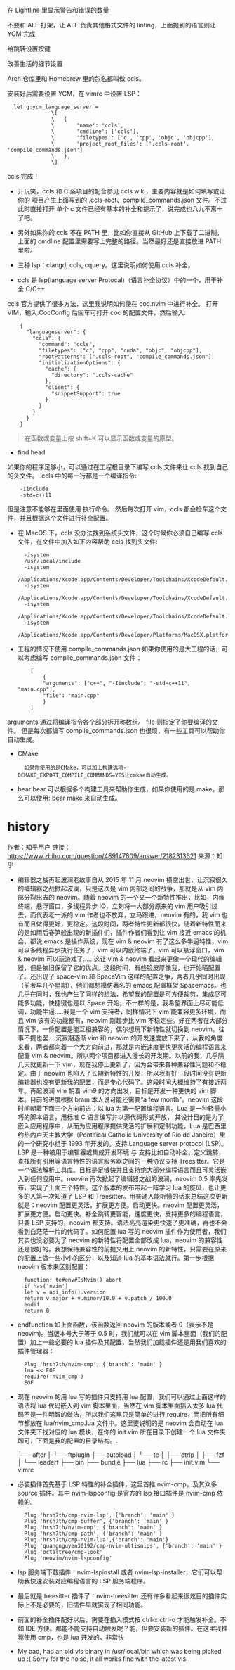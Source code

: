 #

在 Lightline 里显示警告和错误的数量

不要和 ALE 打架，让 ALE 负责其他格式文件的 linting，上面提到的语言则让 YCM 完成

给跳转设置按键

改善生活的细节设置

Arch 仓库里和 Homebrew 里的包名都叫做 ccls。

安装好后需要设置 YCM，在 vimrc 中设置 LSP：

      let g:ycm_language_server =
                  \[
                  \   {
                  \       'name': 'ccls',
                  \       'cmdline': ['ccls'],
                  \       'filetypes': ['c', 'cpp', 'objc', 'objcpp'],
                  \       'project_root_files': ['.ccls-root', 'compile_commands.json']
                  \   },
                  \]

ccls 完成！

- 开玩笑，ccls 和 C 系项目的配合参见 ccls wiki，主要内容就是如何填写或让你的 项目产生上面写到的 .ccls-root、compile_commands.json 文件。不过此时直接打开 单个 c 文件已经有基本的补全和提示了，说完成也八九不离十了吧。

- 另外如果你的 ccls 不在 PATH 里，比如你直接从 GitHub 上下载了二进制，上面的 cmdline 配置里需要写上完整的路径。当然最好还是直接放进 PATH 里啦。

- 三种 lsp：clangd, ccls, cquery。这里说明如何使用 ccls 补全。

- ccls 是 lsp(language server Protocal)（语言补全协议）中的一个，用于补全 C/C++

ccls 官方提供了很多方法，这里我说明如何使在 coc.nvim 中进行补全。
打开 VIM，输入:CocConfig 后回车可打开 coc 的配置文件，然后输入:

        {
          "languageserver": {
            "ccls": {
              "command": "ccls",
              "filetypes": ["c", "cpp", "cuda", "objc", "objcpp"],
              "rootPatterns": [".ccls-root", "compile_commands.json"],
              "initializationOptions": {
                "cache": {
                  "directory": ".ccls-cache"
                },
                "client": {
                  "snippetSupport": true
                }
              }
            }
          }
        }

> 在函数或变量上按 shift+K 可以显示函数或变量的原型。

- find head

如果你的程序足够小，可以通过在工程根目录下编写.ccls 文件来让 ccls 找到自己的头文件。
.ccls 中的每一行都是一个编译指令:

        -Iinclude
        -std=c++11

但是注意不能够在里面使用 执行命令。
然后每次打开 vim，ccls 都会检车这个文件，并且根据这个文件进行补全配置。

- 在 MacOS 下，ccls 没办法找到系统头文件，这个时候你必须自己编写.ccls 文件，在文件中加入如下内容帮助 ccls 找到头文件:

        -isystem
        /usr/local/include
        -isystem
        /Applications/Xcode.app/Contents/Developer/Toolchains/XcodeDefault.xctoolchain/usr/include/c++/v1
        -isystem
        /Applications/Xcode.app/Contents/Developer/Toolchains/XcodeDefault.xctoolchain/usr/lib/clang/10.0.1/include
        -isystem
        /Applications/Xcode.app/Contents/Developer/Toolchains/XcodeDefault.xctoolchain/usr/include
        -isystem
        /Applications/Xcode.app/Contents/Developer/Platforms/MacOSX.platform/Developer/SDKs/MacOSX10.14.sdk/usr/include

- 工程的情况下使用 compile_commands.json
  如果你使用的是大工程的话，可以考虑编写 compile_commands.json 文件：

          [
              {
              "arguments": ["c++", "-Iinclude", "-std=c++11", "main.cpp"],
              "file": "main.cpp"
              }
          ]

arguments 通过将编译指令各个部分拆开称数组。
file 则指定了你要编译的文件。 但是每次都编写 compile_commands.json 也很烦，有一些工具可以帮助你自动生成。

- CMake

        如果你使用的是CMake，可以加上构建选项-DCMAKE_EXPORT_COMPILE_COMMANDS=YES让cmkae自动生成。

- bear
  bear 可以根据多个构建工具来帮助你生成，如果你使用的是 make，那么可以使用: bear make 来自动生成。

#

# history

作者：知乎用户
链接：https://www.zhihu.com/question/489147609/answer/2182313621
来源：知乎

- 编辑器之战再起波澜老故事自从 2015 年 11 月 neovim 横空出世，让沉寂很久的编辑器之战掀起波澜，只是这次是 vim 内部之间的战争，那就是从 vim 内部分裂出去的 neovim。随着 neovim 的一个又一个新特性推出，比如，内嵌终端，悬浮窗口，多线程异步 IO，立刻将一大部分原来的 vim 用户吸引过去，而代表老一派的 vim 作者也不放弃，立马跟进，neovim 有的，我 vim 也有而且做得更好，更稳定。这段时间，两者特性更新都很快，随着新特性而来的是如雨后春笋般出现的新插件们，插件作者们看到让 vim 接近 emacs 的机会，都说 emacs 是操作系统，现在 vim & neovim 有了这么多牛逼特性，vim 可以多线程异步执行任务了，vim 可以内嵌终端了，vim 可以悬浮窗口，vim & neovim 可以玩游戏了......这让 vim & neovim 看起来更像一个现代的编辑器，但是依旧保留了它的优点。这段时间，有些脸皮厚像我，也开始晒配置了。还出现了 space-vim 和 SpaceVim 这样的配置之争，两者几乎同时出现（前者早几个星期），他们都想模仿著名的 emacs 配置框架 Spacemacs。也几乎在同时，我也产生了同样的想法，希望我的配置是可方便裁剪，集成尽可能多功能，快捷键也是以 Space 开始，不一样的是，我希望界面上尽可能低调，功能牛逼.....我是一个 vim 支持者，同样情况下 vim 能兼容更多环境，而且 vim 该有的功能都有，neovim 刚起步比 vim 不稳定些。好在两者在大部分情况下，一份配置是能互相兼容的，偶尔想玩下新特性就切换到 neovim。往事不提也罢....沉寂期逐渐 vim 和 neovim 的开发速度放下来了，从我的角度来看，两者都向着一个大方向前进，那就是内嵌速度更快更灵活的编程语言来配置 vim & neovim。所以两个项目都进入漫长的开发期。以前的我，几乎隔几天就更新一下 vim，现在我停止更新了，因为会带来各种兼容性问题和不稳定。由于 neovim 也陷入了长期新特性的开发，所以我有好一段时间没有更新编辑器也没有更新我的配置，而是专心代码了。这段时间大概维持了有接近两年。再起波澜 vim 朝着 vim9 的方向出发，目标是开发一种更快的 vim 脚本。目前的进度根据 bram 本人说可能还需要“a few month"。neovim 这段时间朝着下面三个方向前进：以 lua 为第一配置编程语言。Lua 是一种轻量小巧的脚本语言，用标准 C 语言编写并以源代码形式开放， 其设计目的是为了嵌入应用程序中，从而为应用程序提供灵活的扩展和定制功能。Lua 是巴西里约热内卢天主教大学（Pontifical Catholic University of Rio de Janeiro）里的一个研究小组于 1993 年开发的。支持 Language server protocol (LSP)。LSP 是一种被用于编辑器或集成开发环境 与 支持比如自动补全，定义跳转，查找所有引用等语言特性的语言服务器之间的一种协议支持 Treesitter。它是一个语法解析工具库。目标是足够快并且支持绝大部分编程语言而且可灵活嵌入到任何应用中。neovim 再次掀起了编辑器之战的波澜，neovim 0.5 率先发布，实现了上面三个特性。这个版本的发布带起一阵学习 lua 的旋风，也让更多的人第一次知道了 LSP 和 Treesitter。用普通人能听懂的话来总结这次更新就是：neovim 配置更灵活，扩展更方便。启动更快。neovim 配置更灵活，扩展更方便。启动更快。补全跳转更智能，速度更快，支持更多的编程语言，只要 LSP 支持的，neovim 都支持。语法高亮渲染更快速了更准确，再也不会看到白茫茫一片的代码了。如何配置 lua 写的 neovim 插件作为使用者，我们其实也没必要为了 neovim 的新特性将配置全部改成 lua，neovim 的兼容性还是很好的。我想保持兼容性的前提又用上 neovim 的新特性，只需要在原来的配置上做一些小小的区分，以及知道 lua 的基本语法就行。第一步根据 neovim 版本来区别配置：

        function! te#env#IsNvim() abort
        if has('nvim')
        let v = api_info().version
        return v.major + v.minor/10.0 + v.patch / 100.0
        endif
        return 0

- endfunction 如上面函数，该函数返回 neovim 的版本或者 0（表示不是 neovim)。当版本号大于等于 0.5 时，我们就可以在 vim 脚本里面（我们的配置）加上一些必要的 lua 插件及其配置，当然我们加载插件还是用我们喜欢的插件管理器：

        Plug 'hrsh7th/nvim-cmp', {'branch': 'main' }
        lua << EOF
        require('nvim_cmp')
        EOF

- 现在 neovim 的用 lua 写的插件只支持用 lua 配置，我们可以通过上面这样的语法将 lua 代码嵌入到 vim 脚本里面，当然在 vim 脚本里面插入太多 lua 代码不是一件明智的做法，所以我们这里只是简单的进行 require，而把所有细节都放在 lua/nvim_cmp.lua 文件中。这里要说明的是 neovim 会自动在 lua 文件夹下找对应的 lua 模块，在你的 init.vim 所在目录下创建一个 lua 文件夹即可，下面是我的配置的目录结构。.

  ├── after
  │ └── ftplugin
  ├── autoload
  │ └── te
  │ ├── ctrlp
  │ ├── fzf
  │ └── leaderf
  ├── bin
  ├── bundle
  ├── lua
  ├── rc
  ├── init.vim
  └── vimrc

- 必装插件首先基于 LSP 特性的补全插件，这里首推 nvim-cmp，及其众多 source 插件。其中 nvim-lspconfig 是官方的 lsp 接口插件是 nvim-cmp 依赖的。

        Plug 'hrsh7th/cmp-nvim-lsp', {'branch': 'main' }
        Plug 'hrsh7th/cmp-buffer', {'branch': 'main' }
        Plug 'hrsh7th/nvim-cmp', {'branch': 'main' }
        Plug 'hrsh7th/cmp-path', {'branch': 'main' }
        Plug 'hrsh7th/cmp-nvim-lua',{'branch': 'main'}
        Plug 'quangnguyen30192/cmp-nvim-ultisnips', {'branch': 'main' }
        Plug 'octaltree/cmp-look'
        Plug 'neovim/nvim-lspconfig'

- lsp 服务端下载插件：nvim-lspinstall 或者 nvim-lsp-installer，它们可以帮助我快速安装对应编程语言的 LSP 服务端程序。
- 最后就是 treesitter 插件了：nvim-treesitter 还有许多看起来很炫目的插件实际上不是必要的，旧插件早就实现了相同功能。

- 前面的补全插件配好以后，需要在插入模式按 ctrl-x ctrl-o 才能触发补全。不如 IDE 方便。那能不能支持自动触发呢？能，但要安装新的插件。在这里我推荐使用 cmp，也是 lua 开发的，非常快

- My bad, had an old vls binary in /usr/local/bin which was being picked up :( Sorry for the noise, it all works fine with the latest vls.
